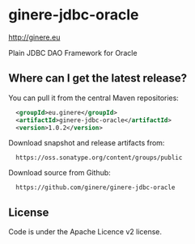 <!---
 Licensed to the Apache Software Foundation (ASF) under one or more
 contributor license agreements.  See the NOTICE file distributed with
 this work for additional information regarding copyright ownership.
 The ASF licenses this file to You under the Apache License, Version 2.0
 (the "License"); you may not use this file except in compliance with
 the License.  You may obtain a copy of the License at

      http://www.apache.org/licenses/LICENSE-2.0

 Unless required by applicable law or agreed to in writing, software
 distributed under the License is distributed on an "AS IS" BASIS,
 WITHOUT WARRANTIES OR CONDITIONS OF ANY KIND, either express or implied.
 See the License for the specific language governing permissions and
 limitations under the License.
-->

ginere-jdbc-oracle
==================
http://ginere.eu


Plain JDBC DAO Framework for Oracle

Where can I get the latest release?
-----------------------------------

You can pull it from the central Maven repositories:

```xml
  <groupId>eu.ginere</groupId>
  <artifactId>ginere-jdbc-oracle</artifactId>
  <version>1.0.2</version>
```

Download snapshot and release artifacts from:

```
  https://oss.sonatype.org/content/groups/public
```

Download source from Github:

```
  https://github.com/ginere/ginere-jdbc-oracle
```

License
-------
Code is under the Apache Licence v2 license.



